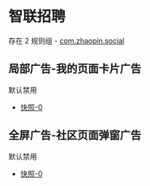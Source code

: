 # 智联招聘

存在 2 规则组 - [com.zhaopin.social](/src/apps/com.zhaopin.social.ts)

## 局部广告-我的页面卡片广告

默认禁用

- [快照-0](https://i.gkd.li/import/12706181)

## 全屏广告-社区页面弹窗广告

默认禁用

- [快照-0](https://i.gkd.li/import/13063442)
